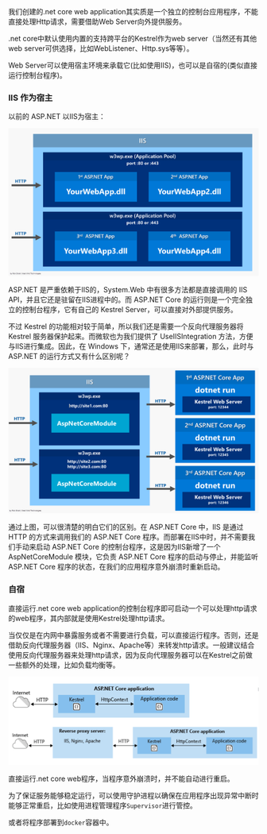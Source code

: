 我们创建的.net core web application其实质是一个独立的控制台应用程序，不能直接处理Http请求，需要借助Web Server向外提供服务。

.net core中默认使用内置的支持跨平台的Kestrel作为web server（当然还有其他web server可供选择，比如WebListener、Http.sys等等）。

Web Server可以使用宿主环境来承载它(比如使用IIS)，也可以是自宿的(类似直接运行控制台程序)。

### IIS 作为宿主

以前的 ASP.NET 以IIS为宿主：

![](img/运行流程/2018-12-24-11-30-23.png)

ASP.NET 是严重依赖于IIS的，System.Web 中有很多方法都是直接调用的 IIS API，并且它还是驻留在IIS进程中的。而 ASP.NET Core 的运行则是一个完全独立的控制台程序，它有自己的 Kestrel Server，可以直接对外部提供服务。

不过 Kestrel 的功能相对较于简单，所以我们还是需要一个反向代理服务器将 Kestrel 服务器保护起来。而微软也为我们提供了 UseIISIntegration 方法，方便与IIS进行集成。因此，在 Windows 下，通常还是使用IIS来部署，那么，此时与 ASP.NET 的运行方式又有什么区别呢？

![](img/运行流程/2018-12-24-11-34-39.png)

通过上图，可以很清楚的明白它们的区别。在 ASP.NET Core 中，IIS 是通过 HTTP 的方式来调用我们的 ASP.NET Core 程序。而部署在IIS中时，并不需要我们手动来启动 ASP.NET Core 的控制台程序，这是因为IIS新增了一个 AspNetCoreModule 模块，它负责 ASP.NET Core 程序的启动与停止，并能监听 ASP.NET Core 程序的状态，在我们的应用程序意外崩溃时重新启动。

### 自宿

直接运行.net core web application的控制台程序即可启动一个可以处理http请求的web程序，其内部就是使用Kestrel处理http请求。

当仅仅是在内网中暴露服务或者不需要进行负载，可以直接运行程序。否则，还是借助反向代理服务器（IIS、Nginx、Apache等）来转发http请求。一般建议结合使用反向代理服务器来处理http请求，因为反向代理服务器可以在Kestrel之前做一些额外的处理，比如负载均衡等。

![](img/运行流程/2018-12-24-11-58-02.png)

直接运行.net core web程序，当程序意外崩溃时，并不能自动进行重启。

为了保证服务能够稳定运行，可以使用守护进程以确保在应用程序出现异常中断时能够正常重启，比如使用进程管理程序`Supervisor`进行管控。

或者将程序部署到`docker`容器中。